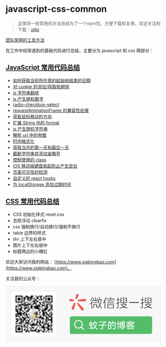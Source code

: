 # javascript-css-common

> 这里将一些常用的方法总结为了一个npm包，方便下载和复用，欢迎关注和下载：[utils](https://github.com/wenzi0github/utils)

[团队常用的工具方法](https://github.com/wenzi0github/utils)

在工作中经常遇到的基础代码进行总结，主要分为 javascript 和 css 两部分：

## [JavaScript 常用代码总结](./javascript/README.md)

-   [如何获取当前所在周的起始和结束的日期](./javascript#如何获取当前所在周的起始和结束的日期)
-   [对 cookie 的添加/获取和删除](./javascript#对-cookie-的添加获取和删除)
-   [js 字符串翻转](./javascript#js-字符串翻转)
-   [js 产生随机数字](./javascript#js-产生随机数字)
-   [radio-checkbox-select](./javascript#radio-checkbox-select)
-   [requestAnimationFrame 的兼容性处理](./javascript#requestAnimationFrame-的兼容性处理)
-   [获取鼠标移动的方向](./javascript#获取鼠标移动的方向)
-   [扩展 String 中的 format](./javascript#扩展-String-中的-format)
-   [js 产生随机字符串](./javascript#js-产生随机字符串)
-   [解析 url 中的参数](./javascript#解析-url-中的参数)
-   [时间格式化](./javascript#时间格式化)
-   [获取当月的第一天和最后一天](./javascript#获取当月的第一天和最后一天)
-   [截断字符串并添加省略号](./javascript#截断字符串并添加省略号)
-   [控制使用的 class](./javascript#控制使用的-class)
-   [iOS 移动端键盘收起防止产生空白](./javascript#iOS-移动端键盘收起防止产生空白)
-   [页面可见性的检测](./javascript#页面可见性的检测)
-   [自定义的 react hooks](./javascript#自定义的-react-hooks)
-   [为 localStorage 添加过期时间](./javascript#为-localStorage-添加过期时间)

## [CSS 常用代码总结](./css/README.md)

-   CSS 初始化样式 reset.css
-   去除浮动 clearfix
-   css 强制换行/自动换行/强制不换行
-   table 边界的样式
-   div 上下左右居中
-   图片上下左右居中
-   标题两边的小横杠

欢迎大家访问我的网站： [https://www.xiabingbao.com](https://www.xiabingbao.com)。

关注我的公众号：

![蚊子的博客公众号](./img/qrcode.png)
